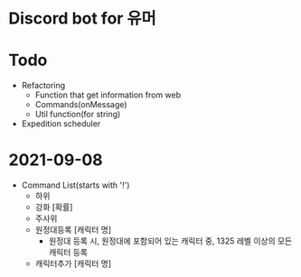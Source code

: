 # Discord bot for 유머
# Todo
- Refactoring
  - Function that get information from web
  - Commands(onMessage)
  - Util function(for string)
- Expedition scheduler

# 2021-09-08
- Command List(starts with '!')
  - 하위
  - 강화 [확률]
  - 주사위
  - 원정대등록 [캐릭터 명]
    - 원정대 등록 시, 원정대에 포함되어 있는 캐릭터 중, 1325 레벨 이상의 모든 캐릭터 등록
  - 캐릭터추가 [캐릭터 명]
